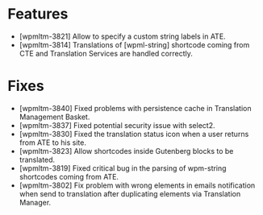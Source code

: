# Features
* [wpmltm-3821] Allow to specify a custom string labels in ATE.
* [wpmltm-3814] Translations of [wpml-string] shortcode coming from CTE and Translation Services are handled correctly.

# Fixes
* [wpmltm-3840] Fixed problems with persistence cache in Translation Management Basket.
* [wpmltm-3837] Fixed potential security issue with select2.
* [wpmltm-3830] Fixed the translation status icon when a user returns from ATE to his site.
* [wpmltm-3823] Allow shortcodes inside Gutenberg blocks to be translated.
* [wpmltm-3819] Fixed critical bug in the parsing of wpm-string shortcodes coming from ATE.
* [wpmltm-3802] Fix problem with wrong elements in emails notification when send to translation after duplicating elements via Translation Manager.